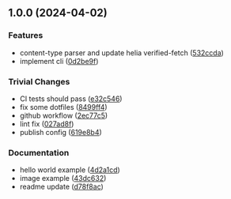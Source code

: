 ## 1.0.0 (2024-04-02)


### Features

* content-type parser and update helia verified-fetch ([532ccda](https://github.com/SgtPooki/helia-verified-fetch-cli/commit/532ccdac3875fa1f38d79c7f5958dcf6d327cafb))
* implement cli ([0d2be9f](https://github.com/SgtPooki/helia-verified-fetch-cli/commit/0d2be9f61d2dc2a37e1a46bd3db1c0a934b8f265))


### Trivial Changes

* CI tests should pass ([e32c546](https://github.com/SgtPooki/helia-verified-fetch-cli/commit/e32c54627ac6b59a0576b97d15980ffbfa964cd3))
* fix some dotfiles ([8499ff4](https://github.com/SgtPooki/helia-verified-fetch-cli/commit/8499ff4a7054e283b740a0c8dd65b310b3c9a3e5))
* github workflow ([2ec77c5](https://github.com/SgtPooki/helia-verified-fetch-cli/commit/2ec77c5b67aa4e1f3e71f2d0c33acda48cc816c7))
* lint fix ([027ad8f](https://github.com/SgtPooki/helia-verified-fetch-cli/commit/027ad8f9ad205bdf134b730affd9e72325edf8a7))
* publish config ([619e8b4](https://github.com/SgtPooki/helia-verified-fetch-cli/commit/619e8b42c3c7659e831861802bb5c7da84f349c3))


### Documentation

* hello world example ([4d2a1cd](https://github.com/SgtPooki/helia-verified-fetch-cli/commit/4d2a1cd269d7493543aea69a6a7b6b72bbadf026))
* image example ([43dc632](https://github.com/SgtPooki/helia-verified-fetch-cli/commit/43dc632cdfa1c891c57d81f16bf7892e30b893ff))
* readme update ([d78f8ac](https://github.com/SgtPooki/helia-verified-fetch-cli/commit/d78f8ac4bf3171590988b89a0b00d29cb5edc4a6))
